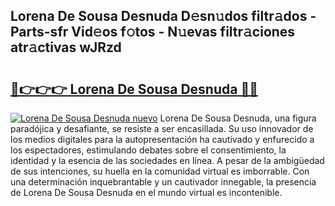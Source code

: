 ## Lorena De Sousa Desnuda D𝚎sn𝚞dos filtr𝚊dos - Parts-sfr Vid𝚎os f𝚘tos - N𝚞evas filtr𝚊ciones atr𝚊ctivas wJRzd

# <h2><a href="http://mbcvk9g.tromn.icu/?c=Lorena+De+Sousa+Desnuda">🔗👉👉👉 Lorena De Sousa Desnuda 🔗🔗</a></h2>

[![Lorena De Sousa Desnuda nuevo](https://i.imgur.com/pEAQMta.gif)](http://mbcvk9g.tromn.icu/?c=Lorena+De+Sousa+Desnuda)
Lorena De Sousa Desnuda, una figura paradójica y desafiante, se resiste a ser encasillada. Su uso innovador de los medios digitales para la autopresentación ha cautivado y enfurecido a los espectadores, estimulando debates sobre el consentimiento, la identidad y la esencia de las sociedades en línea. A pesar de la ambigüedad de sus intenciones, su huella en la comunidad virtual es imborrable. Con una determinación inquebrantable y un cautivador innegable, la presencia de Lorena De Sousa Desnuda en el mundo virtual es incontenible.
